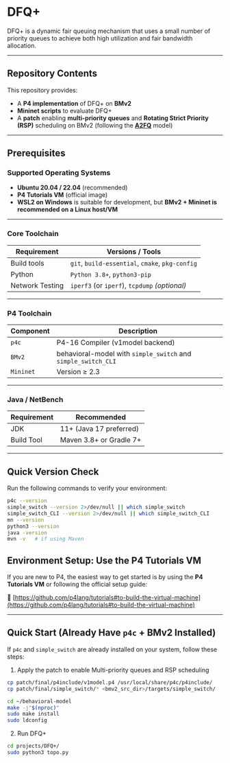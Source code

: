 # DFQ+

DFQ+ is a dynamic fair queuing mechanism that uses a small number of priority queues to achieve both high utilization and fair bandwidth allocation.

---

## Repository Contents

This repository provides:

-  A **P4 implementation** of DFQ+ on **BMv2**
-  **Mininet scripts** to evaluate DFQ+
-  A **patch** enabling **multi-priority queues** and **Rotating Strict Priority (RSP)** scheduling on BMv2 (following the [**A2FQ**](https://github.com/ants-xjtu/a2fq) model)

---

## Prerequisites

### Supported Operating Systems

- **Ubuntu 20.04 / 22.04** (recommended)
- **P4 Tutorials VM** (official image)
- **WSL2 on Windows** is suitable for development, but **BMv2 + Mininet is recommended on a Linux host/VM**

---

### Core Toolchain

| Requirement     | Versions / Tools                   |
|----------------|------------------------------------|
| Build tools     | `git`, `build-essential`, `cmake`, `pkg-config` |
| Python          | `Python 3.8+`, `python3-pip`       |
| Network Testing | `iperf3` (or `iperf`), `tcpdump` *(optional)* |

---

### P4 Toolchain

| Component          | Description |
|-------------------|-------------|
| `p4c`             | P4-16 Compiler (v1model backend) |
| `BMv2`            | behavioral-model with `simple_switch` and `simple_switch_CLI` |
| `Mininet`         | Version ≥ 2.3 |

---

### Java / NetBench

| Requirement | Recommended |
|-------------|-------------|
| JDK         | 11+ (Java 17 preferred) |
| Build Tool  | Maven 3.8+ or Gradle 7+ |

---

## Quick Version Check

Run the following commands to verify your environment:

```bash
p4c --version
simple_switch --version 2>/dev/null || which simple_switch
simple_switch_CLI --version 2>/dev/null || which simple_switch_CLI
mn --version
python3 --version
java -version
mvn -v   # if using Maven
```

## Environment Setup: Use the P4 Tutorials VM

If you are new to P4, the easiest way to get started is by using the **P4 Tutorials VM** or following the official setup guide:

🔗 [https://github.com/p4lang/tutorials#to-build-the-virtual-machine](https://github.com/p4lang/tutorials#to-build-the-virtual-machine)

---

## Quick Start (Already Have `p4c` + BMv2 Installed)

If `p4c` and `simple_switch` are already installed on your system, follow these steps:

1) Apply the patch to enable Multi-priority queues and RSP scheduling
```bash
cp patch/final/p4include/v1model.p4 /usr/local/share/p4c/p4include/
cp patch/final/simple_switch/* <bmv2_src_dir>/targets/simple_switch/

cd ~/behavioral-model
make -j"$(nproc)"
sudo make install
sudo ldconfig
```
 2) Run DFQ+
```bash
cd projects/DFQ+/
sudo python3 topo.py
```
